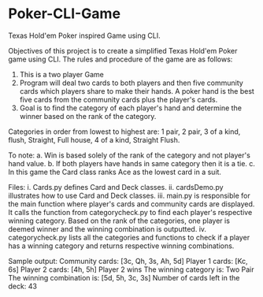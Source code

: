 # Poker-CLI-Game
Texas Hold'em Poker inspired Game using CLI.

Objectives of this project is to create a simplified Texas Hold'em Poker game using CLI. 
The rules and procedure of the game are as follows:
1. This is a two player Game
2. Program will deal two cards to both players and then five community cards which players share to make their hands. A poker hand is the best five cards from the community cards plus the player's cards. 
3. Goal is to find the category of each player's hand and determine the winner based on the rank of the category.

Categories in order from lowest to highest are: 1 pair, 2 pair, 3 of a kind, flush, Straight, Full house, 4 of a kind, Straight Flush.

To note:
a. Win is based solely of the rank of the category and not player's hand value.
b. If both players have hands in same category then it is a tie. 
c. In this game the Card class ranks Ace as the lowest card in a suit.

Files:
i. Cards.py defines Card and Deck classes.
ii. cardsDemo.py illustrates how to use Card and Deck classes.
iii. main.py is responsible for the main function where player's cards and community cards are displayed. It calls the function from categorycheck.py to find each player's respective winning category. Based on the rank of the categories, one player is deemed winner and the winning combination is outputted.
iv. categorycheck.py lists all the categories and functions to check if a player has a winning category and returns respective winning combinations.

Sample output:
Community cards:  [3c, Qh, 3s, Ah, 5d]
Player 1 cards:  [Kc, 6s]
Player 2 cards:  [4h, 5h]
Player 2 wins
The winning category is:  Two Pair
The winning combination is: [5d, 5h, 3c, 3s]
Number of cards left in the deck: 43
